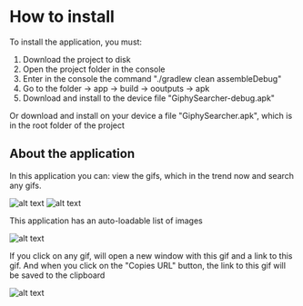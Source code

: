 # How to install
To install the application, you must:
1. Download the project to disk
2. Open the project folder in the console
3. Enter in the console the command "./gradlew clean assembleDebug"
4. Go to the folder -> app -> build -> ooutputs -> apk
5. Download and install to the device file "GiphySearcher-debug.apk"

Or download and install on your device a file "GiphySearcher.apk", which is in the root folder of the project

## About the application
In this application you can: view the gifs, which in the trend now and search any gifs.

![alt text](https://user-images.githubusercontent.com/26862988/30891622-f58dc4c6-a33c-11e7-947c-75b7a064a834.png) ![alt text](https://user-images.githubusercontent.com/26862988/30891633-06d6d524-a33d-11e7-801b-2ab1a9fc4d16.png)

This application has an auto-loadable list of images

![alt text](https://user-images.githubusercontent.com/26862988/30891709-5d2cca1e-a33d-11e7-80b9-0cd7907e89c0.png)

If you click on any gif, will open a new window with this gif and a link to this gif. And when you click on the "Copies URL" button, the link to this gif will be saved to the clipboard

![alt text](https://user-images.githubusercontent.com/26862988/30891898-5511d648-a33e-11e7-86e4-32a96ee62c1a.png)
